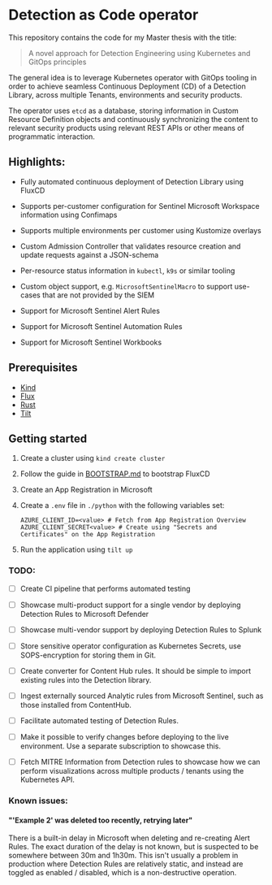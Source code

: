 # Detection as Code operator

This repository contains the code for my Master thesis with the title:

> A novel approach for Detection Engineering using Kubernetes and GitOps principles

The general idea is to leverage Kubernetes operator with GitOps tooling in order to achieve seamless Continuous Deployment (CD) of a Detection Library, across multiple Tenants, environments and security products.

The operator uses `etcd` as a database, storing information in Custom Resource Definition objects and continuously synchronizing the content to relevant security products using relevant REST APIs or other means of programmatic interaction.

## Highlights:

- Fully automated continuous deployment of Detection Library using FluxCD

- Supports per-customer configuration for Sentinel Microsoft Workspace information using Confimaps

- Supports multiple environments per customer using Kustomize overlays

- Custom Admission Controller that validates resource creation and update requests against a JSON-schema

- Per-resource status information in `kubectl`, `k9s` or similar tooling

- Custom object support, e.g. `MicrosoftSentinelMacro` to support use-cases that are not provided by the SIEM

- Support for Microsoft Sentinel Alert Rules

- Support for Microsoft Sentinel Automation Rules

- Support for Microsoft Sentinel Workbooks

## Prerequisites

* [Kind](https://kind.sigs.k8s.io/)
* [Flux](https://fluxcd.io/)
* [Rust](https://www.rust-lang.org/)
* [Tilt](https://tilt.dev)

## Getting started

1. Create a cluster using `kind create cluster`
2. Follow the guide in [BOOTSTRAP.md](./docs/BOOTSTRAP.md) to bootstrap FluxCD
3. Create an App Registration in Microsoft
4. Create a `.env` file in `./python` with the following variables set:

    ```
    AZURE_CLIENT_ID=<value> # Fetch from App Registration Overview
    AZURE_CLIENT_SECRET<value> # Create using "Secrets and Certificates" on the App Registration
    ```
5. Run the application using `tilt up`

### TODO:

- [ ] Create CI pipeline that performs automated testing

- [ ] Showcase multi-product support for a single vendor by deploying Detection Rules to Microsoft Defender

- [ ] Showcase multi-vendor support by deploying Detection Rules to Splunk

- [ ] Store sensitive operator configuration as Kubernetes Secrets, use SOPS-encryption for storing them in Git.

- [ ] Create converter for Content Hub rules. It should be simple to import existing rules into the Detection library.

- [ ] Ingest externally sourced Analytic rules from Microsoft Sentinel, such as those installed from ContentHub.

- [ ] Facilitate automated testing of Detection Rules.

- [ ] Make it possible to verify changes before deploying to the live environment. Use a separate subscription to showcase this.

- [ ] Fetch MITRE Information from Detection rules to showcase how we can perform visualizations across multiple products / tenants using the Kubernetes API.

### Known issues:

#### "'Example 2' was deleted too recently, retrying later"

There is a built-in delay in Microsoft when deleting and re-creating Alert Rules. The exact duration of the delay is not known, but is suspected to be somewhere between 30m and 1h30m. This isn't usually a problem in production where Detection Rules are relatively static, and instead are toggled as enabled / disabled, which is a non-destructive operation.
